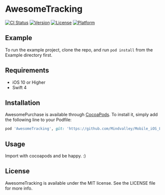 # AwesomeTracking

[![CI Status](https://img.shields.io/travis/evandro@itsdayoff.com/AwesomeTracking.svg?style=flat)](https://travis-ci.org/evandro@itsdayoff.com/AwesomeTracking)
[![Version](https://img.shields.io/cocoapods/v/AwesomeTracking.svg?style=flat)](https://cocoapods.org/pods/AwesomeTracking)
[![License](https://img.shields.io/cocoapods/l/AwesomeTracking.svg?style=flat)](https://cocoapods.org/pods/AwesomeTracking)
[![Platform](https://img.shields.io/cocoapods/p/AwesomeTracking.svg?style=flat)](https://cocoapods.org/pods/AwesomeTracking)

## Example

To run the example project, clone the repo, and run `pod install` from the Example directory first.

## Requirements

- iOS 10 or Higher
- Swift 4

## Installation

AwesomePurchase is available through [CocoaPods](http://cocoapods.org). To install
it, simply add the following line to your Podfile:

```ruby
pod 'AwesomeTracking', git: 'https://github.com/Mindvalley/Mobile_iOS_Library_AwesomeTracking', tag: '0.1.5'
```
## Usage

Import with cocoapods and be happy. :)

## License

AwesomeTracking is available under the MIT license. See the LICENSE file for more info.

